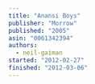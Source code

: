 ```yaml
---
title: "Anansi Boys"
publisher: "Morrow"
published: "2005"
asin: "0061342394"
authors:
  - neil-gaiman
started: "2012-02-27"
finished: "2012-03-06"
---
```

